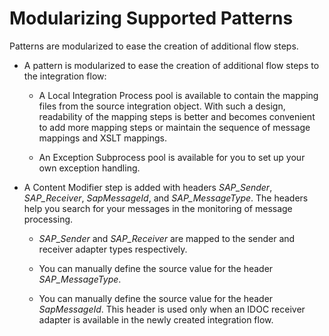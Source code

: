 <!-- loio59515e5551304388bb721a2b7fdadad8 -->

# Modularizing Supported Patterns

Patterns are modularized to ease the creation of additional flow steps.



-   A pattern is modularized to ease the creation of additional flow steps to the integration flow:

    -   A Local Integration Process pool is available to contain the mapping files from the source integration object. With such a design, readability of the mapping steps is better and becomes convenient to add more mapping steps or maintain the sequence of message mappings and XSLT mappings.

    -   An Exception Subprocess pool is available for you to set up your own exception handling.


-   A Content Modifier step is added with headers *SAP\_Sender*, *SAP\_Receiver*, *SapMessageId*, and *SAP\_MessageType*. The headers help you search for your messages in the monitoring of message processing.

    -   *SAP\_Sender* and *SAP\_Receiver* are mapped to the sender and receiver adapter types respectively.

    -   You can manually define the source value for the header *SAP\_MessageType*.

    -   You can manually define the source value for the header *SapMessageId*. This header is used only when an IDOC receiver adapter is available in the newly created integration flow.



